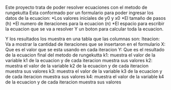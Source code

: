 Este proyecto trata de poder resolver ecuaciones con el metodo de rungekutta
Esta conformado por un formulario para poder ingresar los datos de la ecuacion:
*Los valores iniciales de y0 y x0
*El tamaño de pasos (h)
*El numero de iteraciones para la ecuacion (n)
*El espacio para escribir la ecuacion que se va a resolver
Y un boton para calcular toda la ecuacion.

Y los resultados los muestra en una tabla que las columnas son:
Iteacion: Va a mostrar la cantidad de iteraciones que se insertaron en el formulario
X: Que es el valor que se esta usando en cada iteracion
Y: Que es el resultado de la ecuacion final del metodo de rungekutta
k1: muestra el valor de la variable k1 de la ecuacion y de cada iteracion muestra sus valores
k2: muestra el valor de la variable k2 de la ecuacion y de cada iteracion muestra sus valores
k3: muestra el valor de la variable k3 de la ecuacion y de cada iteracion muestra sus valores
k4: muestra el valor de la variable k4 de la ecuacion y de cada iteracion muestra sus valores
